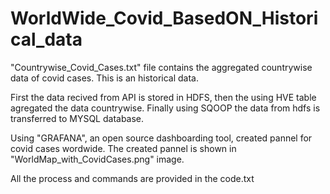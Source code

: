 # WorldWide_Covid_BasedON_Historical_data

"Countrywise_Covid_Cases.txt" file contains the aggregated countrywise data of covid cases. This is an historical data.

First the data recived from API is stored in HDFS, then the using HVE table agregated the data countrywise. Finally using SQOOP the data from hdfs is transferred to MYSQL database.

Using "GRAFANA", an open source dashboarding tool, created pannel for covid cases wordwide. The created pannel is shown in "WorldMap_with_CovidCases.png" image.

All the process and commands are provided in the code.txt
